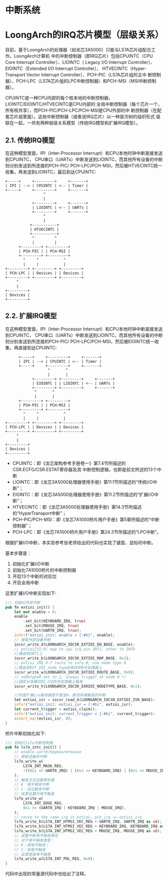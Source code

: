 # 中断系统

# LoongArch的IRQ芯片模型（层级关系）

目前，基于LoongArch的处理器（如龙芯3A5000）只能与LS7A芯片组配合工作。LoongArch计算机 中的中断控制器（即IRQ芯片）包括CPUINTC（CPU Core Interrupt Controller）、LIOINTC（ Legacy I/O Interrupt Controller）、EIOINTC（Extended I/O Interrupt Controller）、 HTVECINTC（Hyper-Transport Vector Interrupt Controller）、PCH-PIC（LS7A芯片组的主中 断控制器）、PCH-LPC（LS7A芯片组的LPC中断控制器）和PCH-MSI（MSI中断控制器）。

CPUINTC是一种CPU内部的每个核本地的中断控制器，LIOINTC/EIOINTC/HTVECINTC是CPU内部的 全局中断控制器（每个芯片一个，所有核共享），而PCH-PIC/PCH-LPC/PCH-MSI是CPU外部的中 断控制器（在配套芯片组里面）。这些中断控制器（或者说IRQ芯片）以一种层次树的组织形式 级联在一起，一共有两种层级关系模型（传统IRQ模型和扩展IRQ模型）。

## 2.1. 传统IRQ模型

在这种模型里面，IPI（Inter-Processor Interrupt）和CPU本地时钟中断直接发送到CPUINTC， CPU串口（UARTs）中断发送到LIOINTC，而其他所有设备的中断则分别发送到所连接的PCH-PIC/ PCH-LPC/PCH-MSI，然后被HTVECINTC统一收集，再发送到LIOINTC，最后到达CPUINTC:

```
+-----+     +---------+     +-------+
| IPI | --> | CPUINTC | <-- | Timer |
+-----+     +---------+     +-------+
                 ^
                 |
            +---------+     +-------+
            | LIOINTC | <-- | UARTs |
            +---------+     +-------+
                 ^
                 |
           +-----------+
           | HTVECINTC |
           +-----------+
            ^         ^
            |         |
      +---------+ +---------+
      | PCH-PIC | | PCH-MSI |
      +---------+ +---------+
        ^     ^           ^
        |     |           |
+---------+ +---------+ +---------+
| PCH-LPC | | Devices | | Devices |
+---------+ +---------+ +---------+
     ^
     |
+---------+
| Devices |
+---------+
```

## 2.2. 扩展IRQ模型

在这种模型里面，IPI（Inter-Processor Interrupt）和CPU本地时钟中断直接发送到CPUINTC， CPU串口（UARTs）中断发送到LIOINTC，而其他所有设备的中断则分别发送到所连接的PCH-PIC/ PCH-LPC/PCH-MSI，然后被EIOINTC统一收集，再直接到达CPUINTC:

```
      +-----+     +---------+     +-------+
      | IPI | --> | CPUINTC | <-- | Timer |
      +-----+     +---------+     +-------+
                   ^       ^
                   |       |
            +---------+ +---------+     +-------+
            | EIOINTC | | LIOINTC | <-- | UARTs |
            +---------+ +---------+     +-------+
             ^       ^
             |       |
      +---------+ +---------+
      | PCH-PIC | | PCH-MSI |
      +---------+ +---------+
        ^     ^           ^
        |     |           |
+---------+ +---------+ +---------+
| PCH-LPC | | Devices | | Devices |
+---------+ +---------+ +---------+
     ^
     |
+---------+
| Devices |
+---------+
```

- CPUINTC：即《龙芯架构参考手册卷一》第7.4节所描述的CSR.ECFG/CSR.ESTAT寄存器及其 中断控制逻辑，也即是前文所述的13个中断
- LIOINTC：即《龙芯3A5000处理器使用手册》第11.1节所描述的“传统I/O中断”；
- EIOINTC：即《龙芯3A5000处理器使用手册》第11.2节所描述的“扩展I/O中断”；
- HTVECINTC：即《龙芯3A5000处理器使用手册》第14.3节所描述的“HyperTransport中断”；
- PCH-PIC/PCH-MSI：即《龙芯7A1000桥片用户手册》第5章所描述的“中断控制器”；
- PCH-LPC：即《龙芯7A1000桥片用户手册》第24.3节所描述的“LPC中断”。



根据扩展I/O中断，本实验参考张老师给出的代码也实现了键盘、鼠标的中断。

基本步骤是：

1. 初始化扩展I/O中断
2. 初始化7A1000桥片的中断控制器
3. 开启13个中断的对应位
4. 开启全局中断

这里扩展I/O中断实现如下:

```rust
/// 初始化外部中断
pub fn extioi_init() {
    let mut enable = 0;
    enable
        .set_bit(KEYBOARD_IRQ, true)
        .set_bit(MOUSE_IRQ, true)
        .set_bit(UART0_IRQ, true);
    info!("extioi_init: enable = {:#b}", enable);
    // 使能外部设备中断
    iocsr_write_d(LOONGARCH_IOCSR_EXTIOI_EN_BASE, enable);
    // extioi[31:0] map to cpu irq pin INT1, other to INT0
    //路由到INT1上
    iocsr_write_b(LOONGARCH_IOCSR_EXTIOI_MAP_BASE, 0x1);
    // extioi IRQ 0-7 route to core 0, use node type 0
    //路由到EXT_IOI_node_type0指向的0号处理器上
    iocsr_write_w(LOONGARCH_IOCSR_EXTIOI_ROUTE_BASE, 0x0);
    // nodetype0 set to 1, always trigger at node 0 */
    //固定分发模式时,只在0号处理器上触发
    iocsr_write_h(LOONGARCH_IOCSR_EXRIOI_NODETYPE_BASE, 0x1);

    //检查扩展i/o触发器是不是全0，即没有被触发的中断
    let extioi_isr = iocsr_read_b(LOONGARCH_IOCSR_EXTIOI_ISR_BASE);
    info!("extioi_init: extioi_isr = {:#b}", extioi_isr);
    let current_trigger = extioi_claim();
    info!("extioi_init: current_trigger = {:#b}", current_trigger);
    assert_eq!(extioi_isr, 0);
}
```

桥片中断初始化如下:

```rust
/// 初始化ls7a中断控制器
pub fn ls7a_intc_init() {
    // enable uart0/keyboard/mouse
    // 使能设备的中断
    ls7a_write_w(
        LS7A_INT_MASK_REG,
        !((0x1 << UART0_IRQ) | (0x1 << KEYBOARD_IRQ) | (0x1 << MOUSE_IRQ)),
    );
    // 触发方式设置寄存器
    // 0：电平触发中断
    // 1：边沿触发中断
    // 这里设置为电平触发
    ls7a_write_w(
        LS7A_INT_EDGE_REG,
        0x1 << (UART0_IRQ | KEYBOARD_IRQ | MOUSE_IRQ),
    );
    // route to the same irq in extioi, pch_irq == extioi_irq
    ls7a_write_b(LS7A_INT_HTMSI_VEC_REG + UART0_IRQ, UART0_IRQ as u8);
    ls7a_write_b(LS7A_INT_HTMSI_VEC_REG + KEYBOARD_IRQ, KEYBOARD_IRQ as u8);
    ls7a_write_b(LS7A_INT_HTMSI_VEC_REG + MOUSE_IRQ, MOUSE_IRQ as u8);
    // 设置中断电平触发极性
    // 对于电平触发类型：
    // 0：高电平触发；
    // 1：低电平触发
    // 这里是高电平触发
    ls7a_write_w(LS7A_INT_POL_REG, 0x0);
}

```

代码中出现的常量源代码中也给出了注释。
